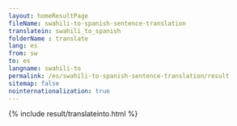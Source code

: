 ```yaml
---
layout: homeResultPage
fileName: swahili-to-spanish-sentence-translation
translatein: swahili_to_spanish
folderName : translate
lang: es
from: sw
to: es
langname: swahili-to
permalink: /es/swahili-to-spanish-sentence-translation/result
sitemap: false
nointernationalization: true
---
```

{% include result/translateinto.html %}

<script src="/js/result/translation.js" data-foldername="{{page.folderName}}" data-lang="{{page.lang}}"></script>

